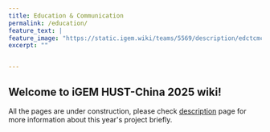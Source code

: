 ```yaml
---
title: Education & Communication
permalink: /education/
feature_text: |
feature_image: "https://static.igem.wiki/teams/5569/description/edctcmct.webp"
excerpt: ""


---
```


## Welcome to iGEM HUST-China 2025 wiki!

All the pages are under construction, please check [description](description) page for more information about this year's project briefly.
